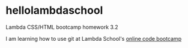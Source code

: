 # hellolambdaschool
Lambda CSS/HTML bootcamp homework 3.2



I am learning how to use git at Lambda School's [online code bootcamp](https://lambdaschool.com/mini-bootcamp)


